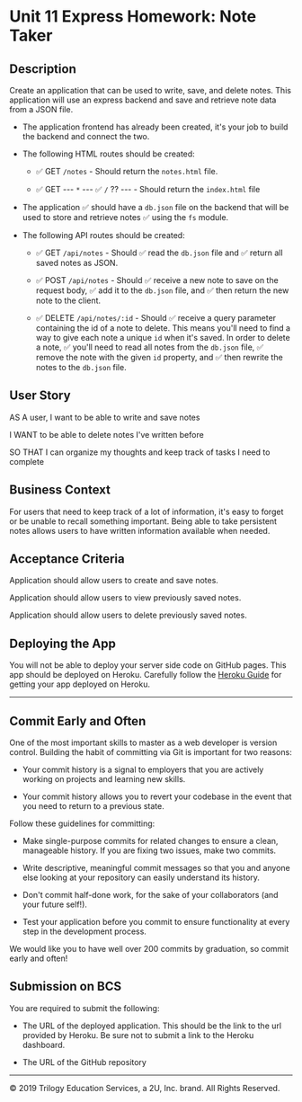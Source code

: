 # Unit 11 Express Homework: Note Taker

## Description

Create an application that can be used to write, save, and delete notes. This application will use an express backend and save and retrieve note data from a JSON file.

* The application frontend has already been created, it's your job to build the backend and connect the two.

* The following HTML routes should be created:

  * ✅ GET `/notes` - Should return the `notes.html` file.

  * ✅ GET --- `*` --- ✅ `/` ?? --- - Should return the `index.html` file

* The application ✅ should have a `db.json` file on the backend that will be used to store and retrieve notes ✅ using the `fs` module.

* The following API routes should be created:

  * ✅ GET `/api/notes` - Should ✅ read the `db.json` file and ✅ return all saved notes as JSON.

  * ✅ POST `/api/notes` - Should ✅ receive a new note to save on the request body, ✅ add it to the `db.json` file, and ✅ then return the new note to the client.

  * ✅ DELETE `/api/notes/:id` - Should ✅ receive a query parameter containing the id of a note to delete. This means you'll need to find a way to give each note a unique `id` when it's saved. In order to delete a note, ✅ you'll need to read all notes from the `db.json` file, ✅ remove the note with the given `id` property, and ✅ then rewrite the notes to the `db.json` file.

## User Story

AS A user, I want to be able to write and save notes

I WANT to be able to delete notes I've written before

SO THAT I can organize my thoughts and keep track of tasks I need to complete

## Business Context

For users that need to keep track of a lot of information, it's easy to forget or be unable to recall something important. Being able to take persistent notes allows users to have written information available when needed.

## Acceptance Criteria

Application should allow users to create and save notes.

Application should allow users to view previously saved notes.

Application should allow users to delete previously saved notes.

## Deploying the App

You will not be able to deploy your server side code on GitHub pages. This app should be deployed on Heroku. Carefully follow the [Heroku Guide](../04-Supplemental/HerokuGuide.md) for getting your app deployed on Heroku.

- - -

## Commit Early and Often

One of the most important skills to master as a web developer is version control. Building the habit of committing via Git is important for two reasons:

* Your commit history is a signal to employers that you are actively working on projects and learning new skills.

* Your commit history allows you to revert your codebase in the event that you need to return to a previous state.

Follow these guidelines for committing:

* Make single-purpose commits for related changes to ensure a clean, manageable history. If you are fixing two issues, make two commits.

* Write descriptive, meaningful commit messages so that you and anyone else looking at your repository can easily understand its history.

* Don't commit half-done work, for the sake of your collaborators (and your future self!).

* Test your application before you commit to ensure functionality at every step in the development process.

We would like you to have well over 200 commits by graduation, so commit early and often!

## Submission on BCS

You are required to submit the following:

* The URL of the deployed application. This should be the link to the url provided by Heroku. Be sure not to submit a link to the Heroku dashboard.

* The URL of the GitHub repository

- - -
© 2019 Trilogy Education Services, a 2U, Inc. brand. All Rights Reserved.